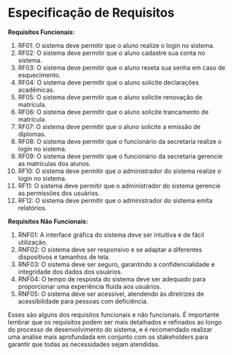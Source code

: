 # Especificação de Requisitos

**Requisitos Funcionais:**
1. RF01: O sistema deve permitir que o aluno realize o login no sistema.
2. RF02: O sistema deve permitir que o aluno cadastre sua conta no sistema.
3. RF03: O sistema deve permitir que o aluno reseta sua senha em caso de esquecimento.
4. RF04: O sistema deve permitir que o aluno solicite declarações acadêmicas.
5. RF05: O sistema deve permitir que o aluno solicite renovação de matrícula.
6. RF06: O sistema deve permitir que o aluno solicite trancamento de matrícula.
7. RF07: O sistema deve permitir que o aluno solicite a emissão de diplomas.
8. RF08: O sistema deve permitir que o funcionário da secretaria realize o login no sistema.
9. RF09: O sistema deve permitir que o funcionário da secretaria gerencie as matrículas dos alunos.
10. RF10: O sistema deve permitir que o administrador do sistema realize o login no sistema.
11. RF11: O sistema deve permitir que o administrador do sistema gerencie as permissões dos usuários.
12. RF12: O sistema deve permitir que o administrador do sistema emita relatórios.

**Requisitos Não Funcionais:**
1. RNF01: A interface gráfica do sistema deve ser intuitiva e de fácil utilização.
2. RNF02: O sistema deve ser responsivo e se adaptar a diferentes dispositivos e tamanhos de tela.
3. RNF03: O sistema deve ser seguro, garantindo a confidencialidade e integridade dos dados dos usuários.
4. RNF04: O tempo de resposta do sistema deve ser adequado para proporcionar uma experiência fluida aos usuários.
5. RNF05: O sistema deve ser acessível, atendendo às diretrizes de acessibilidade para pessoas com deficiência.

Esses são alguns dos requisitos funcionais e não funcionais. É importante lembrar que os requisitos podem ser mais detalhados e refinados ao longo do processo de desenvolvimento do sistema, e é recomendado realizar uma análise mais aprofundada em conjunto com os stakeholders para garantir que todas as necessidades sejam atendidas.
